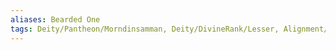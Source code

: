```yaml
---
aliases: Bearded One
tags: Deity/Pantheon/Morndinsamman, Deity/DivineRank/Lesser, Alignment/CN, Deity/Domain/Trickery, Deity/Domain/War
---
```

